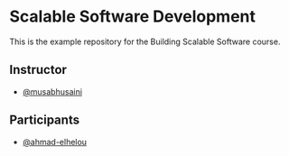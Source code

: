 # Scalable Software Development

This is the example repository for the Building Scalable Software course.

## Instructor

- [@musabhusaini](https://github.com/musabhusaini)

## Participants

- [@ahmad-elhelou](https://github.com/ahmad-elhelou)